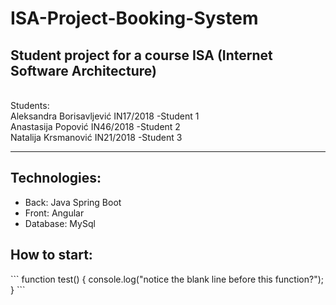 # ISA-Project-Booking-System

<h2>Student project for a course ISA (Internet Software Architecture)</h2>
<br>
Students: <br>
Aleksandra Borisavljević IN17/2018 -Student 1 <br>
Anastasija Popović IN46/2018 -Student 2 <br>
Natalija Krsmanović IN21/2018 -Student 3 <br>
<hr>

<h2>Technologies:</h2>
<ul>
  <li>Back: Java Spring Boot</li>
  <li>Front: Angular</li>
  <li>Database: MySql </li>
  
</ul>

<h2>How to start:</h2>
```
function test() {
  console.log("notice the blank line before this function?");
}
```
  
  



